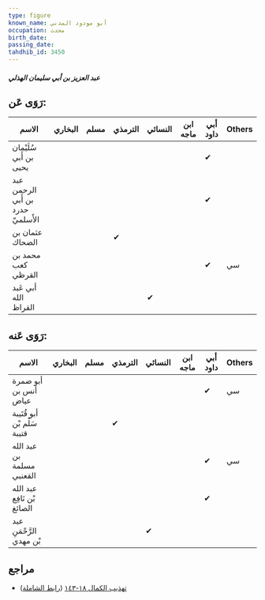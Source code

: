 ```yaml
---
type: figure
known_name: أبو مودود المدني
occupation: محدث
birth_date:
passing_date:
tahdhib_id: 3450
---
```

##### عبد العزيز بن أبي سليمان الهذلي

## رَوَى عَن:
| الاسم                             | البخاري | مسلم | الترمذي | النسائي | ابن ماجه | أبي داود | Others |
| --------------------------------- | ------- | ---- | ------- | ------- | -------- | -------- | ------ |
| سُلَيْمان بن أَبي يحيى            |         |      |         |         |          | ✔        |        |
| عبد الرحمن بن أَبي حدرد الأَسلميّ |         |      |         |         |          | ✔        |        |
| عثمان بن الضحاك                   |         |      | ✔       |         |          |          |        |
| محمد بن كعب القرظي                |         |      |         |         |          | ✔        | سي     |
| أبي عَبد الله القراظ              |         |      |         | ✔       |          |          |        |
## رَوَى عَنه:
| الاسم                       | البخاري | مسلم | الترمذي | النسائي | ابن ماجه | أبي داود | Others |
| --------------------------- | ------- | ---- | ------- | ------- | -------- | -------- | ------ |
| أبو ضمرة أنس بن عياض        |         |      |         |         |          | ✔        | سي     |
| أبو قُتَيبة سَلْم بْن قتيبة |         |      | ✔       |         |          |          |        |
| عبد الله بن مسلمة القعنبي   |         |      |         |         |          | ✔        | سي     |
| عبد الله بْن نَافِع الصائغ  |         |      |         |         |          | ✔        |        |
| عبد الرَّحْمَنِ بْن مهدي    |         |      |         | ✔       |          |          |        |
## مراجع
- [تهذيب الكمال ١٨-١٤٣](obsidian://open?vault=Tahdhib-al-Kamal&file=Figures/٣٤٥٠-عبد%20العزيز%20بن%20أبي%20سليمان%20الهذلي) ([رابط الشاملة](https://shamela.ws/book/3722/9176))